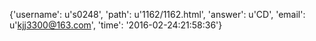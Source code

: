 {'username': u's0248', 'path': u'1162/1162.html', 'answer': u'CD', 'email': u'kjj3300@163.com', 'time': '2016-02-24:21:58:36'}